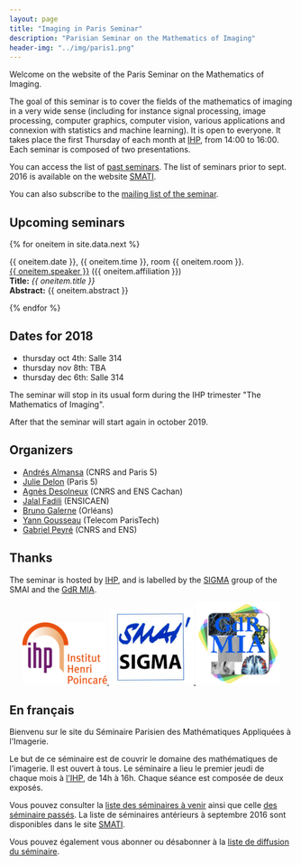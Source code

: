 ```yaml
---
layout: page
title: "Imaging in Paris Seminar"
description: "Parisian Seminar on the Mathematics of Imaging"
header-img: "../img/paris1.png"
---
```


Welcome on the website of the Paris Seminar on the Mathematics of Imaging.

The goal of this seminar is to cover the fields of the mathematics of imaging in a very wide sense (including for instance signal processing, image processing, computer graphics, computer vision, various applications and connexion with statistics and machine learning).  It is open to everyone. It takes place the first Thursday of each month at [IHP](../coming/), from 14:00 to 16:00. Each seminar is composed of two presentations.

You can access the list of [past seminars](past/). The list of seminars prior to sept. 2016 is available on the website  [SMATI](https://smati.wp.imt.fr/).

You can also subscribe to the [mailing list of the seminar](https://listes.telecom-paristech.fr/mailman/listinfo/imaging-in-paris).


Upcoming seminars
-----

{% for oneitem in site.data.next %}
<p>
   {{ oneitem.date }}, {{ oneitem.time }}, room {{ oneitem.room }}.<br/>
  <a href="{{ oneitem.url }}">{{ oneitem.speaker }}</a>  ({{ oneitem.affiliation }})<br/>
  <b>Title:</b> <i>{{ oneitem.title }}</i><br/>
  <b>Abstract:</b> {{ oneitem.abstract }}
  </p>
{% endfor %}


Dates for 2018
----

- thursday oct 4th: Salle 314
- thursday nov 8th: TBA
- thursday dec 6th: Salle 314

The seminar will stop in its usual form during the IHP trimester "The Mathematics of Imaging".

After that the seminar will start again in october 2019. 


Organizers
-----

- [Andrés Almansa](http://up5.fr/almansa/) (CNRS and Paris 5)
- [Julie Delon](https://delon.wp.mines-telecom.fr/) (Paris 5)
- [Agnès Desolneux](http://desolneux.perso.math.cnrs.fr/) (CNRS and ENS Cachan)
- [Jalal Fadili](https://fadili.users.greyc.fr/) (ENSICAEN)
- [Bruno Galerne](https://www.idpoisson.fr/galerne/) (Orléans)
- [Yann Gousseau](http://perso.telecom-paristech.fr/~gousseau/) (Telecom ParisTech)
- [Gabriel Peyré](http://www.gpeyre.com) (CNRS and ENS)

Thanks
-----

The seminar is hosted by [IHP](http://www.ihp.fr), and is labelled by the [SIGMA](http://smai.emath.fr/spip.php?article406) group of the SMAI and the [GdR MIA](gdr-mia.math.cnrs.fr).

<p align="center">

<a href="http://www.ihp.fr">
<img width="150" src="../img/logo-ihp.jpg"/>
</a>

<a href="http://smai.emath.fr/spip.php?article406">
<img width="150" src="../img/logo-sigma.jpg"/>
</a>

<a href="https://fadili.users.greyc.fr/mia/">
<img width="150" src="../img/logo-mia.jpg"/>
</a>

</p>


En français
-----

Bienvenu sur le site du Séminaire Parisien des Mathématiques Appliquées à l'Imagerie.

Le but de ce séminaire est de couvrir le domaine des mathématiques de l'imagerie. Il est ouvert à tous. Le séminaire a lieu le premier jeudi de chaque mois à [l'IHP](venir/), de 14h à 16h. Chaque séance est composée de deux exposés.

Vous pouvez consulter la [liste des séminaires à venir](next/) ainsi que celle [des séminaire passés](past/). La liste de séminaires antérieurs à septembre 2016 sont disponibles dans le site [SMATI](https://smati.wp.imt.fr/).

Vous pouvez également vous abonner ou désabonner à la [liste de diffusion du séminaire](https://listes.telecom-paristech.fr/mailman/listinfo/imaging-in-paris).
